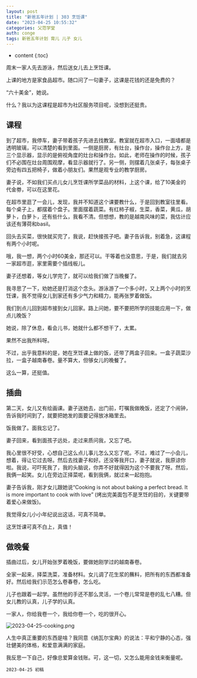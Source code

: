 ```yaml
---
layout: post
title: "新爸五年计划 | 303 烹饪课"
date: "2023-04-25 10:55:32"
categories: 父范学堂
auth: conge
tags: 新爸五年计划 育儿 儿子 女儿
---
```

* content
{:toc}

周末一家人先去游泳，然后送女儿去上烹饪课。

上课的地方是家食品超市。随口问了一句妻子，这课是花钱的还是免费的？

“六十美金”，她说。

什么？我以为这课程是超市为社区服务项目呢，没想到还挺贵。




## 课程

到了超市，我停车，妻子带着孩子先进去找教室。教室就在超市入口，一面墙都是透明玻璃，可以清楚的看到里面。一侧是厨房，有灶台，操作台，操作台上方，是三个显示器，显示的是俯视角度的灶台和操作台。如此，老师在操作的时候，孩子们不必围在灶台周围观摩，看显示器就行了。另一侧，则摆着几张桌子，每张桌子旁边有四五把椅子，做着小朋友们。果然是观专业的教学厨房。

妻子说，不如我们买点儿女儿烹饪课所学菜品的材料，上这个课，给了10美金的代金劵，可以在这里花。

在超市里逛了一会儿，发现，我并不知道这个课要教什么，于是回到教室往里看。每个桌子上，都摆着个盘子。里面摆着蔬菜。有红柿子椒，生菜，香菜，黄瓜，胡萝卜，白萝卜，还有些什么，我看不清。但想想，教的是越南风味的菜，我估计应该还有薄荷和basil。

回头去买菜，很快就买完了，我说，赶快接孩子吧。妻子告诉我，别着急，这课程有两个小时呢。

哦，我一想，两个小时60美金，那还可以。干等着也没意思，于是，我们就去另一家超市逛，家里需要个插线板儿。

妻子还想着，等女儿学完了，就可以给我们做了当晚餐了。

我寻思了一下，劝她还是打消这个念头。游泳游了一个多小时，又上两个小时的烹饪课，我不觉得女儿到家还有多少气力和精力，能再张罗着做饭。

我们到点儿回到超市接到女儿回家。路上问她，要不要把所学的技能应用一下，做点儿晚饭？

她说，除了休息，看会儿书，她就什么都不想干了，太累。

果然不出我所料呀。

不过，出乎我意料的是，她在烹饪课上做的饭，还带了两盒子回来。一盒子蔬菜沙拉，一盒子越南春卷。量不算大，但够女儿的晚餐了。

这么一算，还挺值。

## 插曲

第二天，女儿又有绘画课。妻子送她去，出门前，叮嘱我做晚饭，还定了个闹钟，告诉我时间到了，就要把她发的面要记得放冰箱里去。

饭我做了。面我忘记了。

妻子回来，看到面孩子远处，走过来质问我，又忘了吧。

我心里很不好受，心想自己这么点儿事儿怎么又忘了呢。不过，难过了一小会儿，想着，得让它过去呀。然后去找妻子和好。还没等我开口，妻子就说，我原谅你啦。我说，可吓死我了，我的头脑说，你弄不好就得因为这个不要我了呀。然后，我俩一起笑。女儿在旁边正择菜呢，看到我俩，就过来一起抱抱。

妻子告诉我，刚才女儿跟她说“Cooking is not about baking a perfect bread. It is more important to cook with love” (烤出完美面包不是烹饪的目的，关键要带着爱心来做饭)。

我觉得女儿小小年纪说出这话，可真不简单。

这烹饪课可真不白上，真值！

## 做晚餐

插曲过后，女儿开始张罗着晚饭，要做她刚学过的越南春卷。

全家一起来，择菜洗菜，准备材料。女儿调了花生浆的蘸料，把所有的东西都准备好。然后给我们示范怎么卷春卷，怎么吃。

儿子也跟着一起学。虽然他的手还不那么灵活，一个卷儿常常是卷的乱七八糟。但女儿教的认真，儿子学的认真。

一家人，你给我卷一个，我给你卷一个，吃的很开心。

![2023-04-25-cooking.png](https://s2.loli.net/2023/04/26/uWnjYThXIErl69v.png)

人生中真正重要的东西是啥？我同意《纳瓦尔宝典》的说法：平和宁静的心态，强壮健美的体格，和爱意满满的家庭。

我反思一下自己，好像总爱算金钱账。可，这一切，又怎么能用金钱来衡量呢。

```
2023-04-25 初稿
```
